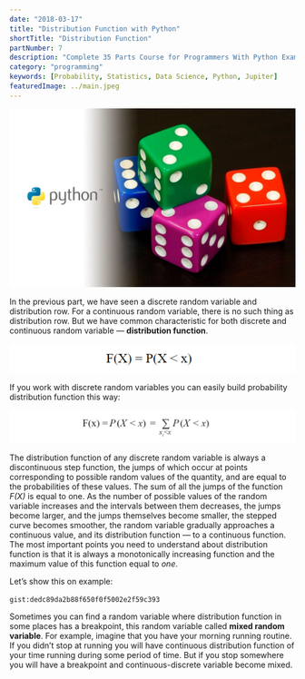```yaml
---
date: "2018-03-17"
title: "Distribution Function with Python"
shortTitle: "Distribution Function"
partNumber: 7
description: "Complete 35 Parts Course for Programmers With Python Examples in Jupiter"
category: "programming"
keywords: [Probability, Statistics, Data Science, Python, Jupiter]
featuredImage: ../main.jpeg
---
```


![](../main.jpeg)

In the previous part, we have seen a discrete random variable and distribution row. For a continuous random variable, there is no such thing as distribution row. But we have common characteristic for both discrete and continuous random variable — **distribution function**.

![probability distribution function](function.png)

If you work with discrete random variables you can easily build probability distribution function this way:

![](build.png)

The distribution function of any discrete random variable is always a discontinuous step function, the jumps of which occur at points corresponding to possible random values of the quantity, and are equal to the probabilities of these values. The sum of all the jumps of the function *F(X)* is equal to one. As the number of possible values of the random variable increases and the intervals between them decreases, the jumps become larger, and the jumps themselves become smaller, the stepped curve becomes smoother, the random variable gradually approaches a continuous value, and its distribution function — to a continuous function. The most important points you need to understand about distribution function is that it is always a monotonically increasing function and the maximum value of this function equal to *one*.

Let’s show this on example:

`gist:dedc89da2b88f650f0f5002e2f59c393`

Sometimes you can find a random variable where distribution function in some places has a breakpoint, this random variable called **mixed random variable**. For example, imagine that you have your morning running routine. If you didn’t stop at running you will have continuous distribution function of your time running during some period of time. But if you stop somewhere you will have a breakpoint and continuous-discrete variable become mixed.
